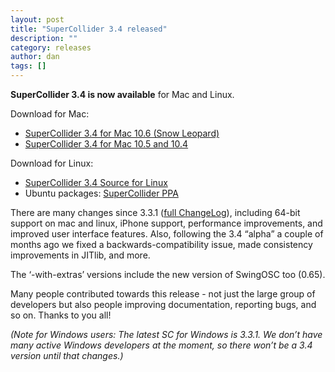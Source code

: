 ```yaml
---
layout: post
title: "SuperCollider 3.4 released"
description: ""
category: releases
author: dan
tags: []
---
```

<p><strong>SuperCollider 3.4 is now available</strong> for Mac and Linux.</p>
<p>Download for Mac:</p>
<ul>
<li><a href="https://sourceforge.net/projects/supercollider/files/Mac%20OS%20X/SuperCollider-3.4-With-Extras-10.6.dmg">SuperCollider 3.4 for Mac 10.6 (Snow Leopard)</a></li>
<li><a href="https://sourceforge.net/projects/supercollider/files/Mac%20OS%20X/SuperCollider-3.4-With-Extras-10.4.dmg">SuperCollider 3.4 for Mac 10.5 and 10.4</a></li>
</ul>
<p>Download for Linux:</p>
<ul>
<li><a href="https://sourceforge.net/projects/supercollider/files/Source/SuperCollider-3.4-Source-With-Extras-linux.tar.gz">SuperCollider 3.4 Source for Linux</a></li>
<li>Ubuntu packages: <a href="https://launchpad.net/~supercollider/+archive/ppa/">SuperCollider PPA</a></li>
</ul>
<p>There are many changes since 3.3.1 (<a title="changelog for supercollider 3.4" href="http://supercollider.svn.sf.net/viewvc/supercollider/tags/Version-3.4/common/build/ChangeLog">full ChangeLog</a>), including 64-bit support on mac and linux, iPhone support, performance improvements, and improved user interface features. Also, following the 3.4 “alpha” a couple of months ago we fixed a backwards-compatibility issue, made consistency improvements in JITlib, and more.</p>
<p>The &#8216;-with-extras&#8217; versions include the new version of SwingOSC too (0.65).</p>
<p>Many people contributed towards this release - not just the large group of developers but also people improving documentation, reporting bugs, and so on. Thanks to you all!</p>
<p><em>(Note for Windows users: The latest SC for Windows is 3.3.1. We don’t have many active Windows developers at the moment, so there won’t be a 3.4 version until that changes.)</em></p>
